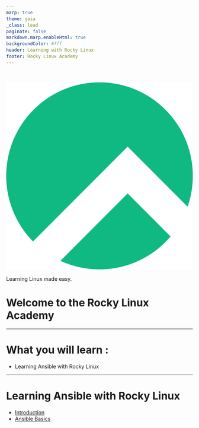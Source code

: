 ```yaml
---
marp: true
theme: gaia
_class: lead
paginate: false
markdown.marp.enableHtml: true
backgroundColor: #fff
header: Learning with Rocky Linux
footer: Rocky Linux Academy
---
```

<style>
img[alt~="center"] {
  display: block;
  margin: 0 auto;
}
blockquote {
  background: #ffedcc;
  border-left: 10px solid #d1bf9d;
  margin: 1.5em 10px;
  padding: 0.5em 10px;
}
blockquote:before{
  content: unset;
}
blockquote:after{
  content: unset;
}
header {
    display: grid;
    grid-template-columns: 1fr max-content;
    background-color: #10b981;
    align-content: right;
    color: white;
    font-size: 1em;
    padding: 20px;
}
footer {
    display: grid;
    grid-template-columns: 1fr max-content;
    background-color: #10b981;
    align-content: right;
    color: white;
}
.columns {
  display: grid;
  grid-template-columns: repeat(2, minmax(0, 1fr));
  gap: 1rem;
}
.columns3 {
  display: grid;
  grid-template-columns: repeat(3, minmax(0, 1fr));
  gap: 1rem;
} 

</style>

<br/>

![right:50% w:200](./assets/rocky_linux_logo.svg)

Learning Linux made easy.

# Welcome to the Rocky Linux Academy

---

# What you will learn :

- Learning Ansible with Rocky Linux

---

# Learning Ansible with Rocky Linux

* [Introduction](./ansible/Learning_Ansible_with_Rocky-0-Introduction.html)
* [Ansible Basics](./ansible/Learning_Ansible_with_Rocky-1-Ansible_Basics.html)
